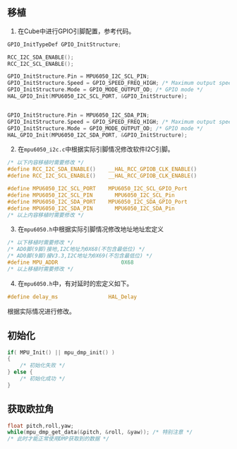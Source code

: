 ## 移植

1.  在Cube中进行GPIO引脚配置，参考代码。

```c
GPIO_InitTypeDef GPIO_InitStructure;

RCC_I2C_SDA_ENABLE();
RCC_I2C_SCL_ENABLE();

GPIO_InitStructure.Pin = MPU6050_I2C_SCL_PIN;
GPIO_InitStructure.Speed = GPIO_SPEED_FREQ_HIGH; /* Maximum output speed */
GPIO_InitStructure.Mode = GPIO_MODE_OUTPUT_OD; /* GPIO mode */
HAL_GPIO_Init(MPU6050_I2C_SCL_PORT, &GPIO_InitStructure);


GPIO_InitStructure.Pin = MPU6050_I2C_SDA_PIN;
GPIO_InitStructure.Speed = GPIO_SPEED_FREQ_HIGH; /* Maximum output speed */
GPIO_InitStructure.Mode = GPIO_MODE_OUTPUT_OD; /* GPIO mode */
HAL_GPIO_Init(MPU6050_I2C_SDA_PORT, &GPIO_InitStructure);
```

2.  在`mpu6050_i2c.c`中根据实际引脚情况修改软件I2C引脚。

```c
/* 以下内容移植时需要修改 */
#define RCC_I2C_SDA_ENABLE()    __HAL_RCC_GPIOB_CLK_ENABLE()
#define RCC_I2C_SCL_ENABLE()    __HAL_RCC_GPIOB_CLK_ENABLE()

#define MPU6050_I2C_SCL_PORT 	MPU6050_I2C_SCL_GPIO_Port
#define MPU6050_I2C_SCL_PIN       MPU6050_I2C_SCL_Pin
#define MPU6050_I2C_SDA_PORT 	MPU6050_I2C_SDA_GPIO_Port
#define MPU6050_I2C_SDA_PIN       MPU6050_I2C_SDA_Pin
/* 以上内容移植时需要修改 */
```

3.  在`mpu6050.h`中根据实际引脚情况修改地址地址宏定义

```c
/* 以下移植时需要修改 */
/* AD0脚(9脚)接地,I2C地址为0X68(不包含最低位) */
/* AD0脚(9脚)接V3.3,I2C地址为0X69(不包含最低位) */
#define MPU_ADDR					0X68
/* 以上移植时需要修改 */
```

4.  在`mpu6050.h`中，有对延时的宏定义如下。

```c
#define delay_ms				HAL_Delay
```
根据实际情况进行修改。

## 初始化

```c
if( MPU_Init() || mpu_dmp_init() )
{
    /* 初始化失败 */
} else {
    /* 初始化成功 */
}
```

## 获取欧拉角

```c
float pitch,roll,yaw;
while(mpu_dmp_get_data(&pitch, &roll, &yaw)); /* 特别注意 */
/* 此时才能正常使用DMP获取到的数据 */
```

